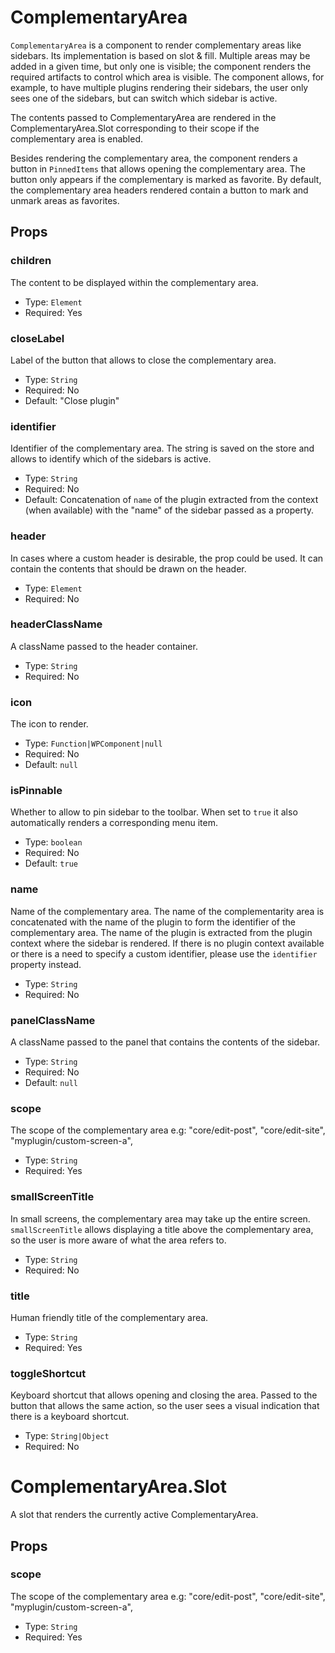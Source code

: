 # ComplementaryArea

`ComplementaryArea` is a component to render complementary areas like sidebars. Its implementation is based on slot & fill.
Multiple areas may be added in a given time, but only one is visible; the component renders the required artifacts to control which area is visible. The component allows, for example, to have multiple plugins rendering their sidebars, the user only sees one of the sidebars, but can switch which sidebar is active.

The contents passed to ComplementaryArea are rendered in the ComplementaryArea.Slot corresponding to their scope if the complementary area is enabled.

Besides rendering the complementary area, the component renders a button in `PinnedItems` that allows opening the complementary area. The button only appears if the complementary is marked as favorite. By default, the complementary area headers rendered contain a button to mark and unmark areas as favorites.

## Props

### children

The content to be displayed within the complementary area.

-   Type: `Element`
-   Required: Yes

### closeLabel

Label of the button that allows to close the complementary area.

-   Type: `String`
-   Required: No
-   Default: "Close plugin"

### identifier

Identifier of the complementary area. The string is saved on the store and allows to identify which of the sidebars is active.

-   Type: `String`
-   Required: No
-   Default: Concatenation of `name` of the plugin extracted from the context (when available) with the "name" of the sidebar passed as a property.

### header

In cases where a custom header is desirable, the prop could be used. It can contain the contents that should be drawn on the header.

-   Type: `Element`
-   Required: No

### headerClassName

A className passed to the header container.

-   Type: `String`
-   Required: No

### icon

The icon to render.

-   Type: `Function|WPComponent|null`
-   Required: No
-   Default: `null`

### isPinnable

Whether to allow to pin sidebar to the toolbar. When set to `true` it also automatically renders a corresponding menu item.

-   Type: `boolean`
-   Required: No
-   Default: `true`

### name

Name of the complementary area. The name of the complementarity area is concatenated with the name of the plugin to form the identifier of the complementary area. The name of the plugin is extracted from the plugin context where the sidebar is rendered. If there is no plugin context available or there is a need to specify a custom identifier, please use the `identifier` property instead.

-   Type: `String`
-   Required: No

### panelClassName

A className passed to the panel that contains the contents of the sidebar.

-   Type: `String`
-   Required: No
-   Default: `null`

### scope

The scope of the complementary area e.g: "core/edit-post", "core/edit-site", "myplugin/custom-screen-a",

-   Type: `String`
-   Required: Yes

### smallScreenTitle

In small screens, the complementary area may take up the entire screen.
`smallScreenTitle` allows displaying a title above the complementary area, so the user is more aware of what the area refers to.

-   Type: `String`
-   Required: No

### title

Human friendly title of the complementary area.

-   Type: `String`
-   Required: Yes

### toggleShortcut

Keyboard shortcut that allows opening and closing the area. Passed to the button that allows the same action, so the user sees a visual indication that there is a keyboard shortcut.

-   Type: `String|Object`
-   Required: No

# ComplementaryArea.Slot

A slot that renders the currently active ComplementaryArea.

## Props

### scope

The scope of the complementary area e.g: "core/edit-post", "core/edit-site", "myplugin/custom-screen-a",

-   Type: `String`
-   Required: Yes
